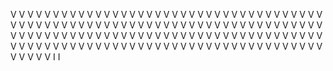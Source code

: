 V V V V V V V V V V V V V V V V V V V V V V V V V V V V V V V V V V V V V V V V V V V V V V V V V V V V V V V V V V V V V V V V V V V V V V V V V V V V V V V V V V V V V V V V V V V V V V V V V V V V V V V V V V V V V V V V V V V V V V V V V V V V V V V V V V V V V V V V V V V V V V V V V V V V V V V V V I I
